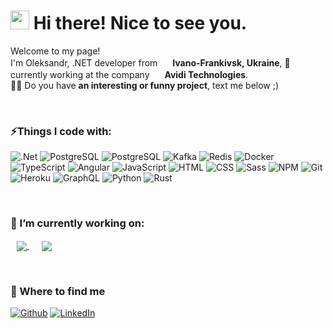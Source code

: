 <h1><img src="https://emojis.slackmojis.com/emojis/images/1531849430/4246/blob-sunglasses.gif?1531849430" width="30"/> Hi there! Nice to see you.</h1>

<p>Welcome to my page! </br> I'm Oleksandr, .NET developer from <img src="https://img.icons8.com/color/48/000000/ukraine-circular.png" width="16"/> <b>Ivano-Frankivsk, Ukraine</b>, 🔭currently working at the company <img src="https://avidi.tech/assets/icons/favicon-32x32.png" width="16"/> <b>Avidi Technologies</b>. 
<br/>
👨‍💻 Do you have <b>an interesting or funny project</b>, text me below ;) 
</p>

<br/>
<h3>⚡Things I code with:</h3>
<p>
  <img alt=".Net" src="https://img.shields.io/badge/-.NET_Core-512BD4?style=flat-square&logo=dotnet&logoColor=white" />
  <img alt="PostgreSQL" src="https://img.shields.io/badge/-PostgreSQL-4169E1?style=flat-square&logo=postgresql&logoColor=white" />
  <img alt="PostgreSQL" src="https://img.shields.io/badge/-Microsoft_SQL_Server-CC2927?style=flat-square&logo=microsoftsqlserver&logoColor=white" />
  <img alt="Kafka" src="https://img.shields.io/badge/-Kafka-231F20?style=flat-square&logo=apachekafka&logoColor=white" />
  <img alt="Redis" src="https://img.shields.io/badge/-Redis-DC382D?style=flat-square&logo=redis&logoColor=white" />
  <img alt="Docker" src="https://img.shields.io/badge/-Docker-46a2f1?style=flat-square&logo=docker&logoColor=white" />
  <img alt="TypeScript" src="https://img.shields.io/badge/-TypeScript-007ACC?style=flat-square&logo=typescript&logoColor=white" />
  <img alt="Angular" src="https://img.shields.io/badge/-Angular-DD0031?style=flat-square&logo=angular&logoColor=white" />
  <img alt="JavaScript" src="https://img.shields.io/badge/-JavaScript-F7DF1E?style=flat-square&logo=javascript&logoColor=white" />
  <img alt="HTML" src="https://img.shields.io/badge/-HTML-E34F26?style=flat-square&logo=html5&logoColor=white" />
  <img alt="CSS" src="https://img.shields.io/badge/-CSS-1572B6?style=flat-square&logo=css3&logoColor=white" />
  <img alt="Sass" src="https://img.shields.io/badge/-SASS-CC6699?style=flat-square&logo=sass&logoColor=white" />
  <img alt="NPM" src="https://img.shields.io/badge/-NPM-CB3837?style=flat-square&logo=npm&logoColor=white" />
  <img alt="Git" src="https://img.shields.io/badge/-Git-F05032?style=flat-square&logo=git&logoColor=white" />
  <img alt="Heroku" src="https://img.shields.io/badge/-Heroku-430098?style=flat-square&logo=heroku&logoColor=white" />
  <img alt="GraphQL" src="https://img.shields.io/badge/-GraphQL-E10098?style=flat-square&logo=graphql&logoColor=white" />
  <img alt="Python" src="https://img.shields.io/badge/-Python-3776AB?style=flat-square&logo=python&logoColor=white" />
  <img alt="Rust" src="https://img.shields.io/badge/-Rust-000000?style=flat-square&logo=rust&logoColor=white" />
  
</p>

<br/>

<h3>🔭 I’m currently working on:</h2>
<p>
    <a href="https://github.com/OleksandrRapiy/Microservice.Identity" style="margin:10px" >
      <img align="center" src="https://github-readme-stats.vercel.app/api/pin/?username=OleksandrRapiy&repo=Microservice.Identity&theme=nord" />
    </a>
    <a href="https://github.com/OleksandrRapiy/Microservice.Data" style="margin:10px">
      <img align="center" src="https://github-readme-stats.vercel.app/api/pin/?username=OleksandrRapiy&repo=Microservice.Data&theme=nord" />
    </a>
</p>

<br/>

<h3>💬 Where to find me</h3>
<p>
    <a href="https://github.com/OleksandrRapiy" target="_blank"><img alt="Github" src="https://img.shields.io/badge/GitHub-%2312100E.svg?&style=for-the-badge&logo=Github&logoColor=white" /></a>
    <a href="https://www.linkedin.com/in/oleksandr-rapiy/" target="_blank"><img alt="LinkedIn" src="https://img.shields.io/badge/linkedin-%230077B5.svg?&style=for-the-badge&logo=linkedin&logoColor=white" /></a> 
</p>
